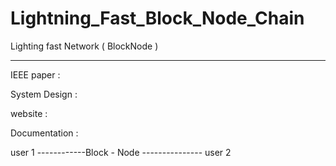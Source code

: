 # Lightning_Fast_Block_Node_Chain
 Lighting fast Network ( BlockNode )
 
_____________________________________


IEEE paper : 

System Design : 


website : 

Documentation : 






user 1 ------------Block - Node --------------- user 2
              
               

